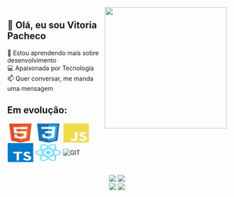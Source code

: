 <img align=right width="280" height="280" src="https://media.giphy.com/media/neffXsHmkBieY/giphy.gif">

<h2>👋 Olá, eu sou Vitoria Pacheco</h2>

<p>👀 Estou aprendendo mais sobre desenvolvimento
<br> 💻 Apaixonada por Tecnologia
<br>📫 Quer conversar, me manda uma mensagem</p>

<h2>Em evolução:</h2>
<div style="display: inline_block">
  <img align="center" alt="HTML" height="45" width="60" padding-top="5" src="https://raw.githubusercontent.com/devicons/devicon/master/icons/html5/html5-original.svg">
  <img align="center" alt="CSS" height="45" width="60" padding-top="5" src="https://raw.githubusercontent.com/devicons/devicon/master/icons/css3/css3-original.svg">
  <img align="center" alt="Js" height="45" width="60" padding-top="5" src="https://raw.githubusercontent.com/devicons/devicon/master/icons/javascript/javascript-plain.svg">
  <img align="center" alt="Ts" height="45" width="60" padding-top="5" src="https://raw.githubusercontent.com/devicons/devicon/master/icons/typescript/typescript-plain.svg">
  <img align="center" alt="React" height="45" width="60" padding-top="5" src="https://raw.githubusercontent.com/devicons/devicon/master/icons/react/react-original.svg">
  <!<img align="center" alt="Angular" height="45" width="60" padding-top="5" src="https://raw.githubusercontent.com/devicons/devicon/master/icons/angularjs/angularjs-original.svg">
  <!<img align="center" alt="Java" height="45" width="60" padding-top="5" src="https://raw.githubusercontent.com/devicons/devicon/master/icons/java/java-plain.svg">
  <img align="center" alt="GIT" height="45" width="60" padding-top="5" src="https://raw.githubusercontent.com/jmnote/z-icons/master/svg/git.svg">
  <!<img align="center" alt="Python" height="45" width="60" padding-top="5" src="https://raw.githubusercontent.com/devicons/devicon/master/icons/python/python-original.svg">
  <!<img align="center" alt="Csharp" height="45" width="60" padding-top="5" src="https://raw.githubusercontent.com/devicons/devicon/master/icons/csharp/csharp-original.svg">
</div>

##
  <div align="center">
    <img height="260em" src="https://github-readme-stats.vercel.app/api/top-langs/?username=vitoriapac&langs_count=6)](https://github.com/anuraghazra/github-readme-statsCompact&theme=tokyonight"/>
  <img height="260em" src="https://github-readme-stats.vercel.app/api?username=vitoriapac&show_icons=true&t&theme=tokyonight"/>
  </div>
  
  <div align="center" >
  <a href = "mailto:vitoriac.pac@gmail.com"><img src="https://img.shields.io/badge/-Gmail-%23333?style=for-the-badge&logo=gmail&logoColor=white" target="_blank"></a>
  <a href="https://www.linkedin.com/in/vitoriacpac" target="_blank"><img src="https://img.shields.io/badge/-LinkedIn-%230077B5?style=for-the-badge&logo=linkedin&logoColor=white" target="_blank"></a> 
  </div>

<!---
vitoriapac/vitoriapac is a ✨ special ✨ repository because its `README.md` (this file) appears on your GitHub profile.
You can click the Preview link to take a look at your changes.
--->
